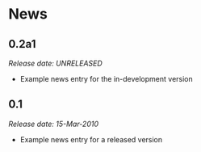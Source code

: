 News
====

0.2a1
-----

*Release date: UNRELEASED*

* Example news entry for the in-development version


0.1
---

*Release date: 15-Mar-2010*

* Example news entry for a released version

